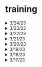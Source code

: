 # training

<details>
  <summary>3/24/23</summary>
  
- codecademy: [Create Video Games with Phaser.js Module 2](https://www.codecademy.com/learn/paths/create-video-games-with-phaser)
    
- [X] Learn JavaScript: Scope

  </details>

<details>
  <summary>3/23/23</summary>
  
  </details>

<details>
  <summary>3/22/23</summary>
  
  </details>

<details>
  <summary>3/21/23</summary>
 
  </details>

<details>
  <summary>3/20/23</summary>
  
- codecademy: [Create Video Games with Phaser.js Module 2](https://www.codecademy.com/learn/paths/create-video-games-with-phaser)
    
- [ ] Learn JavaScript: Scope

  </details>

<details>
  <summary>3/19/23</summary>
  
- codecademy: [Create Video Games with Phaser.js Module 2](https://www.codecademy.com/learn/paths/create-video-games-with-phaser)
    
- [X] Learn JavaScript: Functions

  </details>
  
  <details>
  <summary>3/18/23</summary>
  
  </details>
  
<details>
 <summary>3/17/23</summary>  
  
- codecademy: [Create Video Games with Phaser.js Module 2](https://www.codecademy.com/learn/paths/create-video-games-with-phaser)  
  
- [ ] Learn JavaScript: Functions
  
</details>
